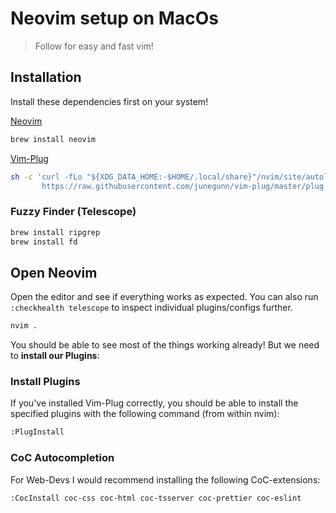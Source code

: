 # Neovim setup on MacOs

> Follow for easy and fast vim!


## Installation

Install these dependencies first on your system!

[Neovim](https://github.com/neovim/neovim/wiki/Installing-Neovim#macos--os-x)

```bash
brew install neovim
```

[Vim-Plug](https://github.com/junegunn/vim-plug)

```bash
sh -c 'curl -fLo "${XDG_DATA_HOME:-$HOME/.local/share}"/nvim/site/autoload/plug.vim --create-dirs \
       https://raw.githubusercontent.com/junegunn/vim-plug/master/plug.vim'
```

### Fuzzy Finder (Telescope)

```bash
brew install ripgrep
brew install fd
```

## Open Neovim

Open the editor and see if everything works as expected. You can also run `:checkhealth telescope` to inspect individual plugins/configs further.

```bash
nvim .
```

You should be able to see most of the things working already! But we need to **install our Plugins**:

### Install Plugins

If you've installed Vim-Plug correctly, you should be able to install the specified plugins with the following command (from within nvim):

```bash
:PlugInstall
```


### CoC Autocompletion

For Web-Devs I would recommend installing the following CoC-extensions:

```bash
:CocInstall coc-css coc-html coc-tsserver coc-prettier coc-eslint
```

